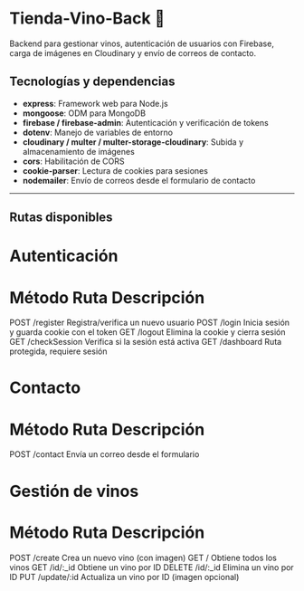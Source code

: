 # Tienda-Vino-Back 🍷

Backend para gestionar vinos, autenticación de usuarios con Firebase, carga de imágenes en Cloudinary y envío de correos de contacto.

## Tecnologías y dependencias

- **express**: Framework web para Node.js
- **mongoose**: ODM para MongoDB
- **firebase / firebase-admin**: Autenticación y verificación de tokens
- **dotenv**: Manejo de variables de entorno
- **cloudinary / multer / multer-storage-cloudinary**: Subida y almacenamiento de imágenes
- **cors**: Habilitación de CORS
- **cookie-parser**: Lectura de cookies para sesiones
- **nodemailer**: Envío de correos desde el formulario de contacto

---

## Rutas disponibles
# Autenticación
# Método	    Ruta	    Descripción
POST	     /register	    Registra/verifica un nuevo usuario
POST	    /login	        Inicia sesión y guarda cookie con el token
GET	        /logout	        Elimina la cookie y cierra sesión
GET	        /checkSession	Verifica si la sesión está activa
GET	        /dashboard	    Ruta protegida, requiere sesión



#  Contacto
# Método	    Ruta	    Descripción
POST	       /contact 	Envía un correo desde el formulario



# Gestión de vinos
# Método	    Ruta	    Descripción
POST	      /create	    Crea un nuevo vino (con imagen)
GET	         /	            Obtiene todos los vinos
GET	         /id/:_id	    Obtiene un vino por ID
DELETE     	/id/:_id	    Elimina un vino por ID
PUT	        /update/:id	    Actualiza un vino por ID (imagen opcional)